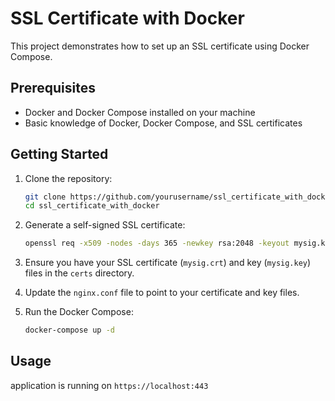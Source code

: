 # SSL Certificate with Docker

This project demonstrates how to set up an SSL certificate using Docker Compose.

## Prerequisites

- Docker and Docker Compose installed on your machine
- Basic knowledge of Docker, Docker Compose, and SSL certificates

## Getting Started

1. Clone the repository:
    ```sh
    git clone https://github.com/yourusername/ssl_certificate_with_docker.git
    cd ssl_certificate_with_docker
    ```

2. Generate a self-signed SSL certificate:
    ```sh
    openssl req -x509 -nodes -days 365 -newkey rsa:2048 -keyout mysig.key -out mysig.crt
    ```

3. Ensure you have your SSL certificate (`mysig.crt`) and key (`mysig.key`) files in the `certs` directory.

4. Update the `nginx.conf` file to point to your certificate and key files.

5. Run the Docker Compose:
    ```sh
    docker-compose up -d
    ```

## Usage

application is running on `https://localhost:443`
